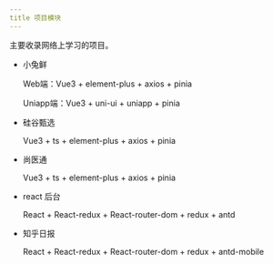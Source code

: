 ```yaml
---
title 项目模块
---
```


主要收录网络上学习的项目。

- 小兔鲜

  Web端：Vue3 + element-plus + axios + pinia

  Uniapp端：Vue3 + uni-ui + uniapp + pinia

- 硅谷甄选

  Vue3 + ts + element-plus + axios + pinia

- 尚医通

  Vue3 + ts + element-plus + axios + pinia

- react 后台

  React + React-redux + React-router-dom + redux + antd

- 知乎日报

  React + React-redux + React-router-dom + redux + antd-mobile
